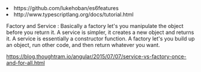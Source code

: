 <li>https://github.com/lukehoban/es6features</li>

<li> http://www.typescriptlang.org/docs/tutorial.html</li>

Factory and Service :
Basically a factory let's you manipulate the object before you return it. A service is simpler, it creates a new object and returns it. A service is essentially a constructor function. A factory let's you build up an object, run other code, and then return whatever you want.

https://blog.thoughtram.io/angular/2015/07/07/service-vs-factory-once-and-for-all.html